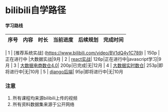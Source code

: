# bilibili自学路径

#### 学习路线 
| 序号| 内容 | 时长 |当前进度|后续规划|完成时间|
| :---: | :----: | :----: |:----: |:----: |:----: |

| 1 | [推荐系统实战] (https://www.bilibili.com/video/BV1dQ4y1C789) | 150p |正在进行中 |大数据实战|9月
| 2 | [react实战](https://www.bilibili.com/video/BV1wy4y1D7JT)| 126p|正在进行中|javascript学习|9月
| 3 | [大数据电商数仓4.0](https://www.bilibili.com/video/BV1rL411E7uz)| 200p|已完成|无|12月
| 4 | [大数据实时数仓](https://www.bilibili.com/video/BV1yZ4y1A74d)| 253p|即将进行中|无|10月
| 5 | [django后端](https://www.bilibili.com/video/BV1kX4y1P7iB)| 95p|即将进行中|无|10月



### 注意
1. 所有课程均来源bilibili上传的视频
2. 所有资料数据集来源于公开网络